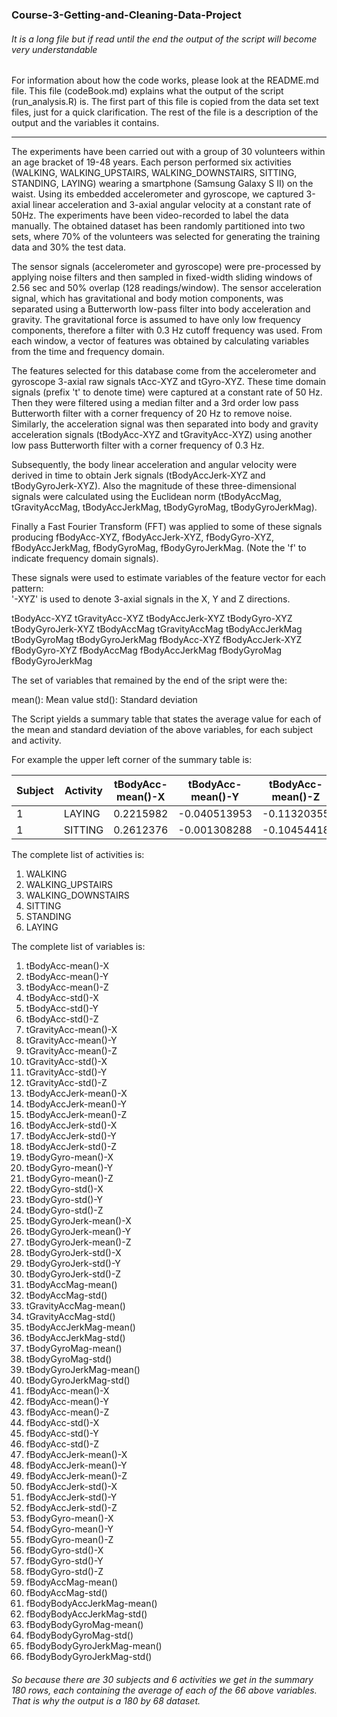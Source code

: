 ### Course-3-Getting-and-Cleaning-Data-Project

###### It is a long file but if read until the end the output of the script will become very understandable
For information about how the code works, please look at the README.md file.
This file (codeBook.md) explains what the output of the script (run_analysis.R) is.
The first part of this file is copied from the data set text files, just for a quick clarification. The rest of the file is a description of the output and the variables it contains.

------

The experiments have been carried out with a group of 30 volunteers within an age bracket of 19-48 years. Each person performed six activities (WALKING, WALKING_UPSTAIRS, WALKING_DOWNSTAIRS, SITTING, STANDING, LAYING) wearing a smartphone (Samsung Galaxy S II) on the waist. Using its embedded accelerometer and gyroscope, we captured 3-axial linear acceleration and 3-axial angular velocity at a constant rate of 50Hz. The experiments have been video-recorded to label the data manually. The obtained dataset has been randomly partitioned into two sets, where 70% of the volunteers was selected for generating the training data and 30% the test data. 

The sensor signals (accelerometer and gyroscope) were pre-processed by applying noise filters and then sampled in fixed-width sliding windows of 2.56 sec and 50% overlap (128 readings/window). The sensor acceleration signal, which has gravitational and body motion components, was separated using a Butterworth low-pass filter into body acceleration and gravity. The gravitational force is assumed to have only low frequency components, therefore a filter with 0.3 Hz cutoff frequency was used. From each window, a vector of features was obtained by calculating variables from the time and frequency domain.

The features selected for this database come from the accelerometer and gyroscope 3-axial raw signals tAcc-XYZ and tGyro-XYZ. These time domain signals (prefix 't' to denote time) were captured at a constant rate of 50 Hz. Then they were filtered using a median filter and a 3rd order low pass Butterworth filter with a corner frequency of 20 Hz to remove noise. Similarly, the acceleration signal was then separated into body and gravity acceleration signals (tBodyAcc-XYZ and tGravityAcc-XYZ) using another low pass Butterworth filter with a corner frequency of 0.3 Hz. 

Subsequently, the body linear acceleration and angular velocity were derived in time to obtain Jerk signals (tBodyAccJerk-XYZ and tBodyGyroJerk-XYZ). Also the magnitude of these three-dimensional signals were calculated using the Euclidean norm (tBodyAccMag, tGravityAccMag, tBodyAccJerkMag, tBodyGyroMag, tBodyGyroJerkMag). 

Finally a Fast Fourier Transform (FFT) was applied to some of these signals producing fBodyAcc-XYZ, fBodyAccJerk-XYZ, fBodyGyro-XYZ, fBodyAccJerkMag, fBodyGyroMag, fBodyGyroJerkMag. (Note the 'f' to indicate frequency domain signals). 

These signals were used to estimate variables of the feature vector for each pattern:  
'-XYZ' is used to denote 3-axial signals in the X, Y and Z directions.

tBodyAcc-XYZ
tGravityAcc-XYZ
tBodyAccJerk-XYZ
tBodyGyro-XYZ
tBodyGyroJerk-XYZ
tBodyAccMag
tGravityAccMag
tBodyAccJerkMag
tBodyGyroMag
tBodyGyroJerkMag
fBodyAcc-XYZ
fBodyAccJerk-XYZ
fBodyGyro-XYZ
fBodyAccMag
fBodyAccJerkMag
fBodyGyroMag
fBodyGyroJerkMag

The set of variables that remained by the end of the sript were the:

mean(): Mean value
std(): Standard deviation

The Script yields a summary table that states the average value for each of the mean and standard deviation of the above variables, for each subject and activity.

For example the upper left corner of the summary table is:

|Subject|Activity|tBodyAcc-mean()-X|tBodyAcc-mean()-Y|tBodyAcc-mean()-Z|tBodyAcc-std()-X|tBodyAcc-std()-Y|tBodyAcc-std()-Z|
|---|---|---|---|---|---|---|---|
|1|LAYING|0.2215982|-0.040513953|-0.11320355|-0.928056469|-0.836827406|-0.82606140|
|1|SITTING|0.2612376|-0.001308288|-0.10454418|-0.977229008|-0.922618642|-0.93958629|

The complete list of activities is: 
1. WALKING
2. WALKING_UPSTAIRS
3. WALKING_DOWNSTAIRS
4. SITTING
5. STANDING
6. LAYING

The complete list of variables is:
1. tBodyAcc-mean()-X
2. tBodyAcc-mean()-Y
3. tBodyAcc-mean()-Z
4. tBodyAcc-std()-X
5. tBodyAcc-std()-Y	
6. tBodyAcc-std()-Z	
7. tGravityAcc-mean()-X	
8. tGravityAcc-mean()-Y	
9. tGravityAcc-mean()-Z	
10. tGravityAcc-std()-X
11.	tGravityAcc-std()-Y	
12. tGravityAcc-std()-Z	
13. tBodyAccJerk-mean()-X	
14. tBodyAccJerk-mean()-Y	
15. tBodyAccJerk-mean()-Z	
16. tBodyAccJerk-std()-X	
17. tBodyAccJerk-std()-Y	
18. tBodyAccJerk-std()-Z	
19. tBodyGyro-mean()-X	
20. tBodyGyro-mean()-Y	
21. tBodyGyro-mean()-Z	
22. tBodyGyro-std()-X	
23. tBodyGyro-std()-Y	
24. tBodyGyro-std()-Z	
25. tBodyGyroJerk-mean()-X	
26. tBodyGyroJerk-mean()-Y	
27. tBodyGyroJerk-mean()-Z	
28. tBodyGyroJerk-std()-X
29. tBodyGyroJerk-std()-Y
30. tBodyGyroJerk-std()-Z
31. tBodyAccMag-mean()
32. tBodyAccMag-std()
33. tGravityAccMag-mean()
34. tGravityAccMag-std()
35. tBodyAccJerkMag-mean()
36. tBodyAccJerkMag-std()
37. tBodyGyroMag-mean()
38. tBodyGyroMag-std()
39. tBodyGyroJerkMag-mean()
40. tBodyGyroJerkMag-std()
41. fBodyAcc-mean()-X
42. fBodyAcc-mean()-Y
43. fBodyAcc-mean()-Z
44. fBodyAcc-std()-X
45. fBodyAcc-std()-Y
46. fBodyAcc-std()-Z
47. fBodyAccJerk-mean()-X
48. fBodyAccJerk-mean()-Y
49. fBodyAccJerk-mean()-Z
50. fBodyAccJerk-std()-X
51. fBodyAccJerk-std()-Y
52. fBodyAccJerk-std()-Z
53. fBodyGyro-mean()-X
54. fBodyGyro-mean()-Y
55. fBodyGyro-mean()-Z
56. fBodyGyro-std()-X
57. fBodyGyro-std()-Y
58. fBodyGyro-std()-Z
59. fBodyAccMag-mean()
60. fBodyAccMag-std()
61. fBodyBodyAccJerkMag-mean()
62. fBodyBodyAccJerkMag-std()
63. fBodyBodyGyroMag-mean()
64. fBodyBodyGyroMag-std()
65. fBodyBodyGyroJerkMag-mean()
66. fBodyBodyGyroJerkMag-std()



###### So because there are 30 subjects and 6 activities we get in the summary 180 rows, each containing the average of each of the 66 above variables. That is why the output is a 180 by 68 dataset.


